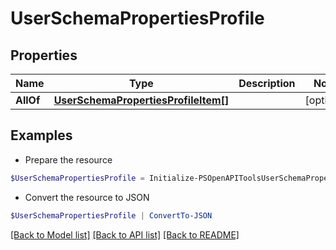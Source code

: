 # UserSchemaPropertiesProfile
## Properties

Name | Type | Description | Notes
------------ | ------------- | ------------- | -------------
**AllOf** | [**UserSchemaPropertiesProfileItem[]**](UserSchemaPropertiesProfileItem.md) |  | [optional] 

## Examples

- Prepare the resource
```powershell
$UserSchemaPropertiesProfile = Initialize-PSOpenAPIToolsUserSchemaPropertiesProfile  -AllOf null
```

- Convert the resource to JSON
```powershell
$UserSchemaPropertiesProfile | ConvertTo-JSON
```

[[Back to Model list]](../README.md#documentation-for-models) [[Back to API list]](../README.md#documentation-for-api-endpoints) [[Back to README]](../README.md)

